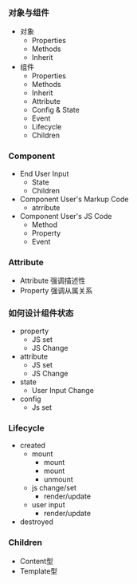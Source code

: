 ### 对象与组件
- 对象
  - Properties
  - Methods
  - Inherit
- 组件
  - Properties
  - Methods
  - Inherit
  - Attribute
  - Config & State
  - Event
  - Lifecycle
  - Children

### Component
- End User Input
  + State
  + Children
- Component User's Markup Code
  + atrribute
- Component User's JS Code
  + Method
  + Property
  + Event

### Attribute
- Attribute 强调描述性
- Property 强调从属关系

### 如何设计组件状态
- property
  + JS set
  + JS Change
- attribute
  + JS set
  + JS Change
- state
  + User Input Change
- config
  + Js set

### Lifecycle
 - created
   + mount
      - mount
      - mount
      - unmount
   + js change/set
      - render/update
   + user input
      - render/update
 - destroyed

 ### Children
- Content型
- Template型